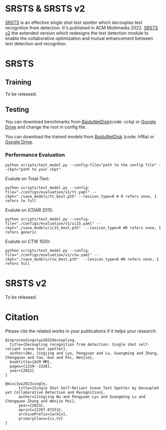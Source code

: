 # SRSTS & SRSTS v2
[SRSTS](https://arxiv.org/pdf/2207.07253v2.pdf) is an effective single shot text spotter which decouples text recognition from detection. It's published in ACM Multimedia 2022. [SRSTS v2](https://arxiv.org/pdf/2207.07253.pdf) the extended version which redesigns the text detection module to enable the collaborative optimization and mutual enhancement between text detection and recogntion.

# SRSTS
## Training
To be released.

## Testing
You can download benchmarks from [BaiduNetDisk](https://pan.baidu.com/s/1Mob5nzDREu0eqzbAQZqNcA
)(code: cctq) or [Google Drive](https://drive.google.com/drive/folders/1kVLtz_prtEe3hzNC-9kTV5HH9xx67bkp) and change the root in config file.

You can download the trained models from [BaiduNetDisk](https://pan.baidu.com/s/1Bcf73wCW6VM0cirVCmCzQw) (code: hf8a) or [Google Drive](https://drive.google.com/drive/folders/1mMJwkzM7wxvaGY53HG9uhELtgg7vObdy).
### Performance Evaluation

```
python scripts/test_model.py --config-file="path to the config file" --ckpt="path to your ckpt"
```

Evalute on Total-Text:
```
python scripts/test_model.py --config-file="./configs/evaluation/v1/tt.yaml" --ckpt="./save_models/tt_best.pth" --lexicon_type=0 # 0 refers none, 1 refers to full
```

Evalute on ICDAR 2015:

```
python scripts/test_model.py --config-file="./configs/evaluation/v1/ic15.yaml" --ckpt="./save_models/ic15_best.pth"  --lexicon_type=0 #0 refers none, 1 refers generic
```
Evalute on CTW 1500:

```
python scripts/test_model.py --config-file="./configs/evaluation/v1/ctw.yaml" --ckpt="./save_models/ctw_best.pth"  --lexicon_type=0 #0 refers none, 1 refers full
```

# SRSTS v2
To be released.

# Citation
Please cite the related works in your publications if it helps your research:

```
@inproceedings{wu2022decoupling,
  title={Decoupling recognition from detection: Single shot self-reliant scene text spotter},
  author={Wu, Jingjing and Lyu, Pengyuan and Lu, Guangming and Zhang, Chengquan and Yao, Kun and Pei, Wenjie},
  booktitle={ACM MM},
  pages={1319--1328},
  year={2022}
}
```
```
@misc{wu2023single,
      title={Single Shot Self-Reliant Scene Text Spotter by Decoupled yet Collaborative Detection and Recognition}, 
      author={Jingjing Wu and Pengyuan Lyu and Guangming Lu and Chengquan Zhang and Wenjie Pei},
      year={2023},
      eprint={2207.07253},
      archivePrefix={arXiv},
      primaryClass={cs.CV}
}
```

